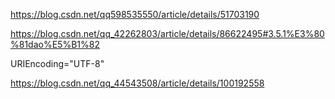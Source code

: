 https://blog.csdn.net/qq598535550/article/details/51703190

https://blog.csdn.net/qq_42262803/article/details/86622495#3.5.1%E3%80%81dao%E5%B1%82

URIEncoding="UTF-8"

https://blog.csdn.net/qq_44543508/article/details/100192558

